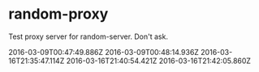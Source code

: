 # random-proxy

Test proxy server for random-server. Don't ask.

2016-03-09T00:47:49.886Z
2016-03-09T00:48:14.936Z
2016-03-16T21:35:47.114Z
2016-03-16T21:40:54.421Z
2016-03-16T21:42:05.860Z
